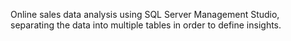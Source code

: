 Online sales data analysis using SQL Server Management Studio, separating the data into multiple tables in order to define insights.
